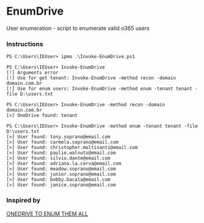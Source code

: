# EnumDrive
User enumeration - script to enumerate valid o365 users

### Instructions
```
PS C:\Users\IEUser> ipmo .\Invoke-EnumDrive.ps1

PS C:\Users\IEUser> Invoke-EnumDrive
[!] Arguments error
[!] Use for get tenant: Invoke-EnumDrive -method recon -domain domain.com.br
[!] Use for enum users: Invoke-EnumDrive -method enum -tenant tenant -file D:\users.txt

PS C:\Users\IEUser> Invoke-EnumDrive -method recon -domain domain.com.br
[>] OneDrive found: tenant

PS C:\Users\IEUser> Invoke-EnumDrive -method enum -tenant tenant -file D:\users.txt
[>] User found: tony.soprano@email.com
[>] User found: carmela.soprano@email.com
[>] User found: christopher.moltisanti@email.com
[>] User found: paulie.walnuts@email.com
[>] User found: silvio.dante@email.com
[>] User found: adriana.la.cerva@email.com
[>] User found: meadow.soprano@email.com
[>] User found: junior.soprano@email.com
[>] User found: bobby.bacala@email.com
[>] User found: janice.soprano@email.com
```

### Inspired by
[ONEDRIVE TO ENUM THEM ALL](https://www.trustedsec.com/blog/onedrive-to-enum-them-all/)<br>
